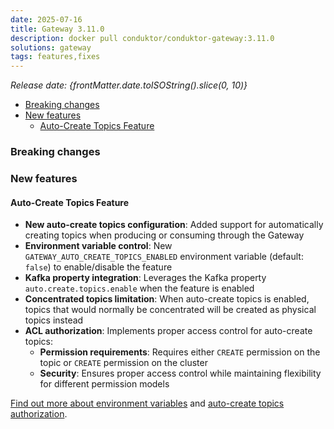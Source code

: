 ```yaml
---
date: 2025-07-16
title: Gateway 3.11.0
description: docker pull conduktor/conduktor-gateway:3.11.0
solutions: gateway
tags: features,fixes
---
```


*Release date: {frontMatter.date.toISOString().slice(0, 10)}*

- [Breaking changes](#breaking-changes)
- [New features](#new-features)
  -  [Auto-Create Topics Feature](#auto-create-topics-feature)

### Breaking changes

### New features

#### Auto-Create Topics Feature

- **New auto-create topics configuration**: Added support for automatically creating topics when producing or consuming through the Gateway
- **Environment variable control**: New `GATEWAY_AUTO_CREATE_TOPICS_ENABLED` environment variable (default: `false`) to enable/disable the feature
- **Kafka property integration**: Leverages the Kafka property `auto.create.topics.enable` when the feature is enabled
- **Concentrated topics limitation**: When auto-create topics is enabled, topics that would normally be concentrated will be created as physical topics instead
- **ACL authorization**: Implements proper access control for auto-create topics:
  - **Permission requirements**: Requires either `CREATE` permission on the topic or `CREATE` permission on the cluster
  - **Security**: Ensures proper access control while maintaining flexibility for different permission models

[Find out more about environment variables](/gateway/configuration/env-variables#connect-from-clients-to-gateway) and [auto-create topics authorization](/gateway/how-to/manage-service-accounts-and-acls#auto-create-topics-authorization). 